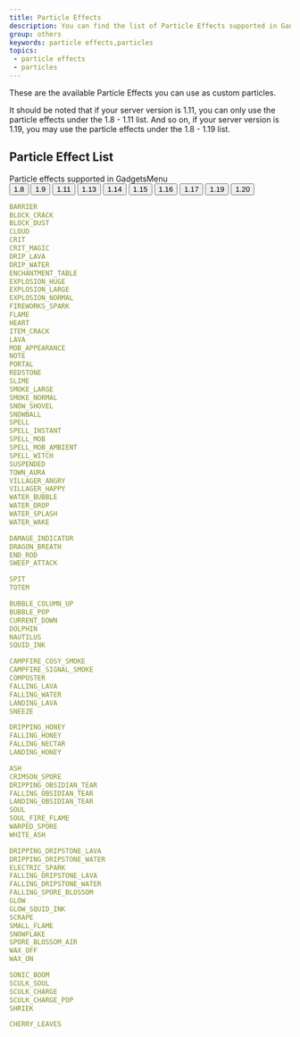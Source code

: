 ```yaml
---
title: Particle Effects
description: You can find the list of Particle Effects supported in GadgetsMenu that can be used in Custom Particles.
group: others
keywords: particle effects,particles
topics:
 - particle effects
 - particles
---
```


These are the available Particle Effects you can use as custom particles.

It should be noted that if your server version is 1.11, you can only use the particle effects under the 1.8 - 1.11 list. And so on, if your server version is 1.19, you may use the particle effects under the 1.8 - 1.19 list.

## Particle Effect List
<div class="md-tab-wrapper">
    <div class="md-tab-header">
        <div class="md-tab-title">
            Particle effects supported in GadgetsMenu
        </div>
        <div class="md-tab-label-container" role="tabList">
            <button class="md-tab active" type="button" data-tab-target="#tab-pane-1-8">1.8</button>
            <button class="md-tab" type="button" data-tab-target="#tab-pane-1-9">1.9</button>
            <button class="md-tab" type="button" data-tab-target="#tab-pane-1-11">1.11</button>
            <button class="md-tab" type="button" data-tab-target="#tab-pane-1-13">1.13</button>
            <button class="md-tab" type="button" data-tab-target="#tab-pane-1-14">1.14</button>
            <button class="md-tab" type="button" data-tab-target="#tab-pane-1-15">1.15</button>
            <button class="md-tab" type="button" data-tab-target="#tab-pane-1-16">1.16</button>
            <button class="md-tab" type="button" data-tab-target="#tab-pane-1-17">1.17</button>
            <button class="md-tab" type="button" data-tab-target="#tab-pane-1-19">1.19</button>
            <button class="md-tab" type="button" data-tab-target="#tab-pane-1-20">1.20</button>
            <div class="md-tab-indicator"></div>
        </div>
    </div>
    <div class="md-tab-body">
<div class="md-tab-body-content active" id="tab-pane-1-8">

```yaml
BARRIER
BLOCK_CRACK
BLOCK_DUST
CLOUD
CRIT
CRIT_MAGIC
DRIP_LAVA
DRIP_WATER
ENCHANTMENT_TABLE
EXPLOSION_HUGE 
EXPLOSION_LARGE 
EXPLOSION_NORMAL
FIREWORKS_SPARK
FLAME 
HEART
ITEM_CRACK
LAVA
MOB_APPEARANCE 
NOTE
PORTAL
REDSTONE
SLIME
SMOKE_LARGE
SMOKE_NORMAL
SNOW_SHOVEL
SNOWBALL
SPELL
SPELL_INSTANT
SPELL_MOB
SPELL_MOB_AMBIENT
SPELL_WITCH
SUSPENDED
TOWN_AURA
VILLAGER_ANGRY
VILLAGER_HAPPY
WATER_BUBBLE
WATER_DROP
WATER_SPLASH
WATER_WAKE
```
</div>
<div class="md-tab-body-content" id="tab-pane-1-9">

```yaml
DAMAGE_INDICATOR
DRAGON_BREATH
END_ROD
SWEEP_ATTACK
```
</div>
<div class="md-tab-body-content" id="tab-pane-1-11">

```yaml
SPIT
TOTEM
```
</div>
<div class="md-tab-body-content" id="tab-pane-1-13">

```yaml
BUBBLE_COLUMN_UP
BUBBLE_POP
CURRENT_DOWN
DOLPHIN
NAUTILUS
SQUID_INK
```
</div>
<div class="md-tab-body-content" id="tab-pane-1-14">

```yaml
CAMPFIRE_COSY_SMOKE
CAMPFIRE_SIGNAL_SMOKE
COMPOSTER
FALLING_LAVA
FALLING_WATER
LANDING_LAVA
SNEEZE
```
</div>
<div class="md-tab-body-content" id="tab-pane-1-15">

```yaml
DRIPPING_HONEY
FALLING_HONEY
FALLING_NECTAR
LANDING_HONEY
```
</div>
<div class="md-tab-body-content" id="tab-pane-1-16">

```yaml
ASH
CRIMSON_SPORE
DRIPPING_OBSIDIAN_TEAR
FALLING_OBSIDIAN_TEAR
LANDING_OBSIDIAN_TEAR
SOUL
SOUL_FIRE_FLAME
WARPED_SPORE
WHITE_ASH
```
</div>
<div class="md-tab-body-content" id="tab-pane-1-17">

```yaml
DRIPPING_DRIPSTONE_LAVA
DRIPPING_DRIPSTONE_WATER
ELECTRIC_SPARK
FALLING_DRIPSTONE_LAVA
FALLING_DRIPSTONE_WATER
FALLING_SPORE_BLOSSOM
GLOW
GLOW_SQUID_INK
SCRAPE
SMALL_FLAME
SNOWFLAKE
SPORE_BLOSSOM_AIR
WAX_OFF
WAX_ON
```
</div>
<div class="md-tab-body-content" id="tab-pane-1-19">

```yaml
SONIC_BOOM
SCULK_SOUL
SCULK_CHARGE
SCULK_CHARGE_POP
SHRIEK
```
</div>
<div class="md-tab-body-content" id="tab-pane-1-20">

```yaml
CHERRY_LEAVES
```
</div>
</div>
</div>